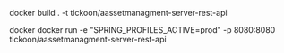 docker build . -t tickoon/aassetmanagment-server-rest-api

docker docker run -e "SPRING_PROFILES_ACTIVE=prod" -p 8080:8080 tickoon/aassetmanagment-server-rest-api